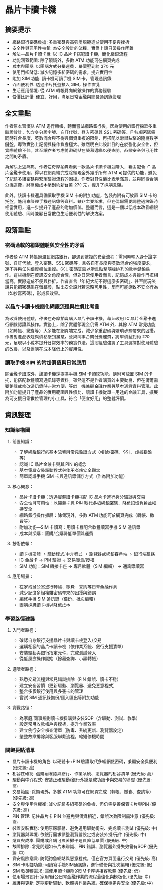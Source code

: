 # 晶片卡讀卡機

## 摘要提示
- 網路銀行密碼負擔: 多重密碼與高強度規範造成使用不便與挫折
- 安全性與可用性拉鋸: 為安全設計的流程，實際上讓日常操作困難
- 解法—晶片卡讀卡機: 以 IC 晶片卡搭配讀卡機，簡化網銀流程
- 功能涵蓋範圍: 除了領錢外，多數 ATM 功能可在網頁完成
- 成本與團購: 以團購方式分攤運費，單價壓到約 270 元
- 使用門檻降低: 減少記憶多組密碼的需求，提升實用性
- 附加 SIM 功能: 讀卡機可讀手機 SIM 卡，管理通訊錄
- 介面便利性: 透過卡片托盤插入 SIM，操作直覺
- 生活應用情境: 從 ATM 轉帳轉向網銀操作的實務經驗
- 性價比評價: 便宜、好用，滿足日常金融與簡易通訊錄管理

## 全文重點
作者原本習慣以 ATM 進行轉帳，轉而嘗試網路銀行後，因為使用的銀行採取多重驗證設計，包含身分證字號、自訂代號、登入密碼與 SSL 密碼等，且各項密碼需同時符合長度、英數混合與不得與個資重複的限制，再搭配以滑鼠點擊的隨機數字鍵盤，導致實務上記憶與操作負擔極大。雖然明白此設計目的在於強化安全性，但實際體驗不佳，甚至讓作者考慮將密碼貼在螢幕邊緣以便查閱，凸顯安全與可用性之間的矛盾。

為解決上述痛點，作者在奇摩拍賣看到一款晶片卡讀卡機並購入，藉由配合 IC 晶片金融卡使用，得以在網頁端完成除領現金外幾乎所有 ATM 可提供的功能，避免了記憶多組密碼與繁瑣驗證流程的困擾。作者對其性價比表示滿意，並與同事合購分攤運費，將單機成本壓到約新台幣 270 元，提升了採購意願。

此外，該讀卡機還具備讀取手機 SIM 卡的附加功能，包裝內附有可放置 SIM 卡的托盤，能用來管理手機通訊錄等資料。雖非主要訴求，但在偶爾需要調整通訊錄時相當實用，進一步提升了產品的附加價值。整體而言，這是一個以低成本改善網銀使用體驗、同時兼顧日常數位生活便利性的解決方案。

## 段落重點
### 密碼過載的網銀體驗與安全性的矛盾
作者從 ATM 轉帳過渡到網路銀行，卻遇到繁複的安全流程：需同時輸入身分證字號、自訂代號、登入密碼、SSL 密碼等，且各自有長度與英數混合的強度要求，還不得與任何個資欄位重複。SSL 密碼更需以滑鼠點擊隨機排列的數字鍵盤操作。這些機制在資訊安全角度合理，但對日常使用者而言，記憶成本與操作門檻相當高，實際造成不便與挫折。作者直言「年紀大記不得這麼多密碼」，甚至開玩笑說只能把密碼貼在螢幕旁，點出安全設計若忽略可用性，反而可能導致不安全行為（如抄寫密碼），形成反效果。

### 以晶片卡讀卡機簡化網銀流程與性價比考量
為改善使用體驗，作者在奇摩拍賣購入晶片卡讀卡機，藉此改用 IC 晶片金融卡進行網銀認證與操作。實務上，除了實體領現金仍需 ATM 外，其餘 ATM 常見功能（如轉帳、繳費等）大多能在網頁端完成，減少多重密碼與繁瑣步驟帶來的困擾。作者對產品表現與價格感到滿意，並與同事合購分攤運費，將單價壓到約 270 元，展現以小成本提升日常效率的務實作法。這段經驗強調了工具選擇對使用體驗的改善，以及團購在成本降低上的實用性。

### 讀取手機 SIM 的附加價值與日常應用
除金融卡讀取外，該讀卡機還提供手機 SIM 卡讀取功能，隨附可放置 SIM 的卡托，能搭配軟體讀寫通訊錄等資料。雖然這不是作者購買的主要動機，但在偶爾需要整理或修改通訊錄時非常方便，等於一機兼顧金融作業與基本通訊資料管理。此附加功能提升了產品的實用範圍與性價比，讓讀卡機從單一用途的金融工具，擴展為可支援日常數位管理的小工具，符合「便宜好用」的整體評價。

## 資訊整理

### 知識架構圖
1. 前置知識：
   - 了解網路銀行的基本流程與常見驗證方式（帳號/密碼、SSL、虛擬鍵盤等）
   - 認識 IC 晶片金融卡與其 PIN 的概念
   - 基本電腦安裝驅動程式與使用者端安全觀念
   - 簡單認識手機 SIM 卡與通訊錄儲存方式（作為附加功能）

2. 核心概念：
   - 晶片卡讀卡機：透過實體讀卡機搭配 IC 晶片卡進行身分驗證與交易
   - 安全性與可用性：以硬體卡與 PIN 取代多組網銀密碼，降低記憶負擔並維持安全
   - 網路銀行操作擴展：除領現外，多數 ATM 功能可於網頁完成（轉帳、繳費等）
   - 附加功能—SIM 卡讀寫：用讀卡機配合軟體讀寫手機 SIM 通訊錄
   - 成本與採購：團購/合購降低單價與運費

3. 技術依賴：
   - 讀卡機硬體 → 驅動程式/中介程式 → 瀏覽器或網銀客戶端 → 銀行端服務
   - IC 金融卡 → PIN 驗證 → 交易簽章/授權
   - SIM 功能：SIM 轉接卡座 → 專用軟體（SIM 編輯） → 通訊錄讀寫

4. 應用場景：
   - 在家或辦公室進行轉帳、繳費、查詢等日常金融作業
   - 減少記憶多組複雜密碼帶來的困擾與錯誤
   - 編修手機 SIM 通訊錄（備份、批次編輯）
   - 團購採購讀卡機以降低成本

### 學習路徑建議
1. 入門者路徑：
   - 確認自身銀行支援晶片卡與讀卡機登入/交易
   - 選購相容的晶片卡讀卡機（依作業系統、銀行支援清單）
   - 安裝驅動與銀行指定元件，完成測試登入
   - 從低風險操作開始（餘額查詢、小額轉帳）

2. 進階者路徑：
   - 熟悉交易流程與常見錯誤排除（PIN 錯誤、讀卡不穩）
   - 建立安全習慣（更新驅動、瀏覽器、避免惡意程式）
   - 整合多家銀行使用與多張卡的管理
   - 嘗試 SIM 通訊錄備份/匯入匯出等附加功能

3. 實戰路徑：
   - 為家庭/同事規劃讀卡機採購與安裝SOP（含驅動、測試、教學）
   - 設定常用收款帳戶與模板，提升作業效率
   - 建立例行安全檢查清單（防毒、系統更新、瀏覽器設定）
   - 彙整故障排除與客服聯繫流程，縮短停機時間

### 關鍵要點清單
- 晶片卡讀卡機的角色: 以硬體卡+PIN 驗證取代多組網銀密碼，兼顧安全與便利 (優先級: 高)
- 相容性確認: 選購前確認與銀行、作業系統、瀏覽器的相容清單 (優先級: 高)
- 驅動與中介程式: 安裝正確驅動/銀行外掛是成功讀卡與交易的基礎 (優先級: 高)
- 交易範圍: 除領現外，多數 ATM 功能可在網頁完成（轉帳、繳費、查詢等） (優先級: 高)
- 安全與使用性權衡: 減少記憶多組密碼的負擔，但仍需妥善保管卡片與PIN (優先級: 高)
- PIN 管理: 記住晶片卡 PIN 並避免與個資相近，錯誤次數限制需注意 (優先級: 高)
- 裝置安裝實務: 使用原廠驅動、避免通用驅動衝突、完成讀卡測試 (優先級: 中)
- 瀏覽器與環境: 依銀行需求調整瀏覽器設定或安裝外掛/元件 (優先級: 中)
- 購買與成本: 團購或合購可顯著攤平運費降低單價 (優先級: 中)
- 故障排除: 常見問題如卡片未辨識、PIN 錯誤、瀏覽器外掛失效需有SOP (優先級: 中)
- 資安風險意識: 防範釣魚網站與惡意程式，僅在官方頁面進行交易 (優先級: 高)
- SIM 卡附加功能: 可讀寫手機SIM通訊錄，進行備份與批次編輯 (優先級: 低)
- SIM 軟硬體需求: 需使用讀卡機附的SIM卡座與相容軟體 (優先級: 低)
- 使用場景設計: 家用/辦公日常金融作業的流程最佳化與模板化 (優先級: 中)
- 維護與更新: 定期更新驅動、軟體與作業系統，確保穩定與安全 (優先級: 中)